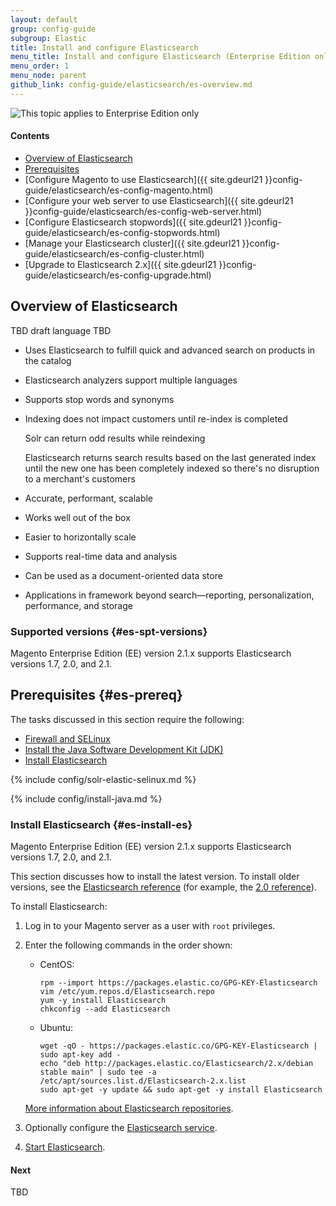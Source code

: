 ```yaml
---
layout: default
group: config-guide
subgroup: Elastic
title: Install and configure Elasticsearch
menu_title: Install and configure Elasticsearch (Enterprise Edition only)
menu_order: 1
menu_node: parent
github_link: config-guide/elasticsearch/es-overview.md
---
```


<img src="{{ site.baseurl }}common/images/ee-only_large.png" alt="This topic applies to Enterprise Edition only">


#### Contents

*	<a href="#overview">Overview of Elasticsearch</a>
*	<a href="#es-prereq">Prerequisites</a>
*	[Configure Magento to use Elasticsearch]({{ site.gdeurl21 }}config-guide/elasticsearch/es-config-magento.html)
*	[Configure your web server to use Elasticsearch]({{ site.gdeurl21 }}config-guide/elasticsearch/es-config-web-server.html)
*	[Configure Elasticsearch stopwords]({{ site.gdeurl21 }}config-guide/elasticsearch/es-config-stopwords.html)
*	[Manage your Elasticsearch cluster]({{ site.gdeurl21 }}config-guide/elasticsearch/es-config-cluster.html)
*	[Upgrade to Elasticsearch 2.x]({{ site.gdeurl21 }}config-guide/elasticsearch/es-config-upgrade.html)


<h2 id="overview">Overview of Elasticsearch</h2>
TBD draft language TBD

*	Uses Elasticsearch to fulfill quick and advanced search on products in the catalog
*	Elasticsearch analyzers support multiple languages
*	Supports stop words and synonyms
*	Indexing does not impact customers until re-index is completed

	Solr can return odd results while reindexing

	Elasticsearch returns search results based on the last generated index until the new one has been completely indexed so there's no disruption to a merchant's customers

*	Accurate, performant, scalable
*	Works well out of the box 
*	Easier to horizontally scale
*	Supports real-time data and analysis
*	Can be used as a document-oriented data store
*	Applications in framework beyond search&mdash;reporting, personalization, performance, and storage

### Supported versions {#es-spt-versions}
Magento Enterprise Edition (EE) version 2.1.x supports Elasticsearch versions 1.7, 2.0, and 2.1.

## Prerequisites {#es-prereq}
The tasks discussed in this section require the following:

*	[Firewall and SELinux](#firewall-selinux)
*	<a href="#prereq-java">Install the Java Software Development Kit (JDK)</a>
*	[Install Elasticsearch](#es-install-es)

{% include config/solr-elastic-selinux.md %}

{% include config/install-java.md %}

### Install Elasticsearch {#es-install-es}
Magento Enterprise Edition (EE) version 2.1.x supports Elasticsearch versions 1.7, 2.0, and 2.1.

This section discusses how to install the latest version. To install older versions, see the <a href="https://www.elastic.co/guide/en/Elasticsearch/reference/index.html" target="_blank">Elasticsearch reference</a> (for example, the <a href="https://www.elastic.co/guide/en/Elasticsearch/reference/2.0/setup.html" target="_blank">2.0 reference</a>).

To install Elasticsearch:

1.	Log in to your Magento server as a user with `root` privileges.
2.	Enter the following commands in the order shown:

	*	CentOS:

			rpm --import https://packages.elastic.co/GPG-KEY-Elasticsearch
			vim /etc/yum.repos.d/Elasticsearch.repo
			yum -y install Elasticsearch
			chkconfig --add Elasticsearch

	*	Ubuntu:

			wget -qO - https://packages.elastic.co/GPG-KEY-Elasticsearch | sudo apt-key add -
			echo "deb http://packages.elastic.co/Elasticsearch/2.x/debian stable main" | sudo tee -a /etc/apt/sources.list.d/Elasticsearch-2.x.list
			sudo apt-get -y update && sudo apt-get -y install Elasticsearch

	<a href="https://www.elastic.co/guide/en/elasticsearch/reference/2.1/setup-repositories.html" target="_blank">More information about Elasticsearch repositories</a>.
3.	Optionally configure the <a href="https://www.elastic.co/guide/en/Elasticsearch/reference/current/setup-service.html" target="_blank">Elasticsearch service</a>.
4.	<a href="https://www.elastic.co/guide/en/Elasticsearch/reference/current/setup.html" target="_blank">Start Elasticsearch</a>.



#### Next
TBD